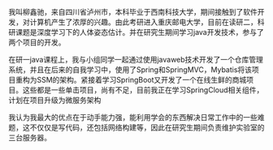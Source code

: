 我叫柳鑫驰，来自四川省泸州市，本科毕业于西南科技大学，期间接触到了软件开发，对计算机产生了浓厚的兴趣。由此考研进入重庆邮电大学，目前在读研二，科研课题是深度学习下的人体姿态估计。并在研究生期间学习java开发技术，参与了两个项目的开发。

在研一java课程上，我与小组同学一起通过使用javaweb技术开发了一个仓库管理系统，并且在后来的自我学习中，使用了Spring和SpringMVC，Mybatis将该项目重构为SSM的架构。紧接着学习SpringBoot又开发了一个在线生鲜的商城项目。这些都是一些单击项目，尚有不足，目前我正在学习SpringCloud相关组件，计划在项目升级为微服务架构

我认为我最大的优点在于动手能力强，能利用学会的东西解决日常工作中的一些难题，这不仅仅是写代码，还包括网络构建等，因此在研究生期间负责维护实验室的三台服务器。
